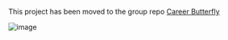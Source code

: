 This project has been moved to the group repo [Career Butterfly](https://github.com/Career-Butterfly/IRS-Practice-Module-IS06-CareerButterfly)

![image](https://github.com/ngminteck/NUS-ISS-MTech-IS-IRS-Project-Career-Butterfly/assets/36160697/00c15a30-a3d1-4c28-9f2b-c9ac21caaa2b)
